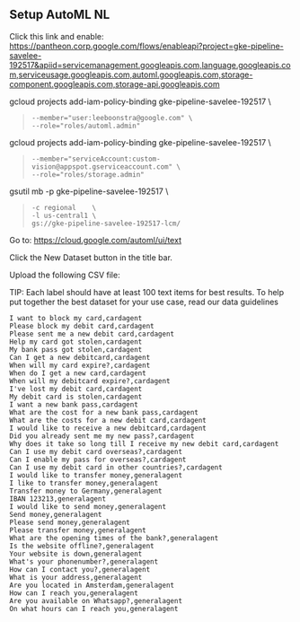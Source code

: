 ## Setup AutoML NL

Click this link and enable:
https://pantheon.corp.google.com/flows/enableapi?project=gke-pipeline-savelee-192517&apiid=servicemanagement.googleapis.com,language.googleapis.com,serviceusage.googleapis.com,automl.googleapis.com,storage-component.googleapis.com,storage-api.googleapis.com


gcloud projects add-iam-policy-binding gke-pipeline-savelee-192517 \
>     --member="user:leeboonstra@google.com" \
>     --role="roles/automl.admin"


gcloud projects add-iam-policy-binding gke-pipeline-savelee-192517 \
>     --member="serviceAccount:custom-vision@appspot.gserviceaccount.com" \
>     --role="roles/storage.admin"

gsutil mb -p gke-pipeline-savelee-192517 \
>     -c regional    \
>     -l us-central1 \
>     gs://gke-pipeline-savelee-192517-lcm/

Go to: https://cloud.google.com/automl/ui/text


Click the New Dataset button in the title bar.

Upload the following CSV file:

TIP: Each label should have at least 100 text items for best results. To help put together the best dataset for your use case, read our data guidelines 

```
I want to block my card,cardagent
Please block my debit card,cardagent
Please sent me a new debit card,cardagent
Help my card got stolen,cardagent
My bank pass got stolen,cardagent
Can I get a new debitcard,cardagent
When will my card expire?,cardagent
When do I get a new card,cardagent
When will my debitcard expire?,cardagent
I've lost my debit card,cardagent
My debit card is stolen,cardagent
I want a new bank pass,cardagent
What are the cost for a new bank pass,cardagent
What are the costs for a new debit card,cardagent
I would like to receive a new debitcard,cardagent
Did you already sent me my new pass?,cardagent
Why does it take so long till I receive my new debit card,cardagent
Can I use my debit card overseas?,cardagent
Can I enable my pass for overseas?,cardagent
Can I use my debit card in other countries?,cardagent
I would like to transfer money,generalagent
I like to transfer money,generalagent
Transfer money to Germany,generalagent
IBAN 123213,generalagent
I would like to send money,generalagent
Send money,generalagent
Please send money,generalagent
Please transfer money,generalagent
What are the opening times of the bank?,generalagent
Is the website offline?,generalagent
Your website is down,generalagent
What's your phonenumber?,generalagent
How can I contact you?,generalagent
What is your address,generalagent
Are you located in Amsterdam,generalagent
How can I reach you,generalagent
Are you available on Whatsapp?,generalagent
On what hours can I reach you,generalagent
```
